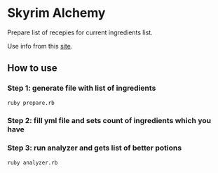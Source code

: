 # Skyrim Alchemy

Prepare list of recepies for current ingredients list.

Use info from this [site](https://elderscrolls.fandom.com/ru/wiki/%D0%98%D0%BD%D0%B3%D1%80%D0%B5%D0%B4%D0%B8%D0%B5%D0%BD%D1%82%D1%8B_(Skyrim)).


## How to use

### Step 1: generate file with list of ingredients

```shell
ruby prepare.rb
```

### Step 2: fill yml file and sets count of ingredients which you have

### Step 3: run analyzer and gets list of better potions

```shell
ruby analyzer.rb
```
